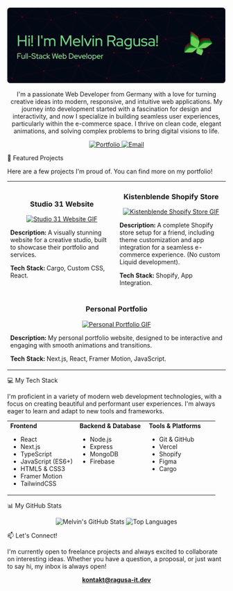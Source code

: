 <p align="center">
<img src="/github-header-image.png" alt="Melvin Ragusa - Web Developer Banner"/>
</p>

<p align="center">
I'm a passionate Web Developer from Germany with a love for turning creative ideas into modern, responsive, and intuitive web applications. My journey into development started with a fascination for design and interactivity, and now I specialize in building seamless user experiences, particularly within the e-commerce space. I thrive on clean code, elegant animations, and solving complex problems to bring digital visions to life.
</p>

<p align="center">
<a href="https://ragusa-it.dev" target="_blank">
<img src="https://img.shields.io/badge/Portfolio-ragusa--it.dev-blue?style=for-the-badge&logo=icloud" alt="Portfolio"/>
</a>
<a href="mailto:kontakt@ragusa-it.dev">
<img src="https://img.shields.io/badge/Email-kontakt%40ragusa--it.dev-red?style=for-the-badge&logo=gmail" alt="Email"/>
</a>
</p>

🚀 Featured Projects

Here are a few projects I'm proud of. You can find more on my portfolio!

<table>
<tr>
<td width="50%">
<h3 align="center">Studio 31 Website</h3>
<p align="center">
<a href="https://studio31.xyz" target="_blank">
<img src="http://api.page2images.com/directlink?p2i_url=http://studio31.xyz&p2i_key=8975b0fbe36b05dd&p2i_device=6&p2i_size=200x200" alt="Studio 31 Website GIF"/>
</a>
</p>
<p><strong>Description:</strong> A visually stunning website for a creative studio, built to showcase their portfolio and services.</p>
<p><strong>Tech Stack:</strong> Cargo, Custom CSS, React.</p>
</td>
<td width="50%">
<h3 align="center">Kistenblende Shopify Store</h3>
<p align="center">
<a href="https://kistenblende.de" target="_blank">
<img src="http://api.page2images.com/directlink?p2i_url=http://kistenblende.de&p2i_key=8975b0fbe36b05dd&p2i_device=6&p2i_size=200x200" alt="Kistenblende Shopify Store GIF"/>
</a>
</p>
<p><strong>Description:</strong> A complete Shopify store setup for a friend, including theme customization and app integration for a seamless e-commerce experience. (No custom Liquid development).</p>
<p><strong>Tech Stack:</strong> Shopify, App Integration.</p>
</td>
</tr>
<tr>
<td width="100%" colspan="2">
<h3 align="center">Personal Portfolio</h3>
<p align="center">
<a href="https://ragusa-it.dev" target="_blank">
<img src="http://api.page2images.com/directlink?p2i_url=http://ragusa-it.dev&p2i_key=8975b0fbe36b05dd&p2i_device=6&p2i_size=200x200" alt="Personal Portfolio GIF"/>
</a>
</p>
<p><strong>Description:</strong> My personal portfolio website, designed to be interactive and engaging with smooth animations and transitions.</p>
<p><strong>Tech Stack:</strong> Next.js, React, Framer Motion, JavaScript.</p>
</td>
</tr>
</table>

💻 My Tech Stack

I'm proficient in a variety of modern web development technologies, with a focus on creating beautiful and performant user experiences. I'm always eager to learn and adapt to new tools and frameworks.

<table>
  <tr>
    <td valign="top" width="33%">
      <strong>Frontend</strong>
      <ul>
        <li>React</li>
        <li>Next.js</li>
        <li>TypeScript</li>
        <li>JavaScript (ES6+)</li>
        <li>HTML5 & CSS3</li>
        <li>Framer Motion</li>
        <li>TailwindCSS</li>
      </ul>
    </td>
    <td valign="top" width="33%">
      <strong>Backend & Database</strong>
      <ul>
        <li>Node.js</li>
        <li>Express</li>
        <li>MongoDB</li>
        <li>Firebase</li>
      </ul>
    </td>
    <td valign="top" width="33%">
      <strong>Tools & Platforms</strong>
      <ul>
        <li>Git & GitHub</li>
        <li>Vercel</li>
        <li>Shopify</li>
        <li>Figma</li>
        <li>Cargo</li>
      </ul>
    </td>
  </tr>
</table>

📊 My GitHub Stats

<p align="center">
<img src="https://github-readme-stats.vercel.app/api?username=ragusa-it&show_icons=true&theme=shadow_red&hide_border=true&include_all_commits=true&count_private=true" alt="Melvin's GitHub Stats" />
<img src="https://github-readme-stats.vercel.app/api/top-langs/?username=ragusa-it&layout=donut&theme=shadow_red&hide_border=true" alt="Top Languages" />
</p>

📫 Let's Connect!

I'm currently open to freelance projects and always excited to collaborate on interesting ideas. Whether you have a question, a proposal, or just want to say hi, my inbox is always open!

<p align="center">
<a href="mailto:kontakt@ragusa-it.dev"><strong>kontakt@ragusa-it.dev</strong></a>
</p>